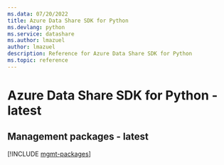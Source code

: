 ```yaml
---
ms.data: 07/20/2022
title: Azure Data Share SDK for Python
ms.devlang: python
ms.service: datashare
ms.author: lmazuel
author: lmazuel
description: Reference for Azure Data Share SDK for Python
ms.topic: reference
---
```

# Azure Data Share SDK for Python - latest

## Management packages - latest
[!INCLUDE [mgmt-packages](data-share-mgmt-index.md)]
